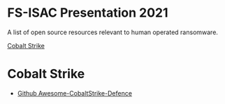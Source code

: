 # FS-ISAC Presentation 2021
A list of open source resources relevant to human operated ransomware.

[Cobalt Strike](#cobalt-strike)


# Cobalt Strike
 - [Github Awesome-CobaltStrike-Defence](https://github.com/MichaelKoczwara/Awesome-CobaltStrike-Defence)
